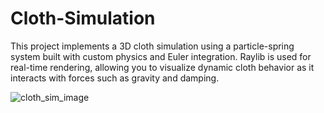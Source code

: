 # Cloth-Simulation

This project implements a 3D cloth simulation using a particle-spring system built with custom physics and Euler integration. Raylib is used for real-time rendering, allowing you to visualize dynamic cloth behavior as it interacts with forces such as gravity and damping.


![cloth_sim_image](https://github.com/user-attachments/assets/d364de8f-3fb5-4d92-a1d1-df353dbc274c)

